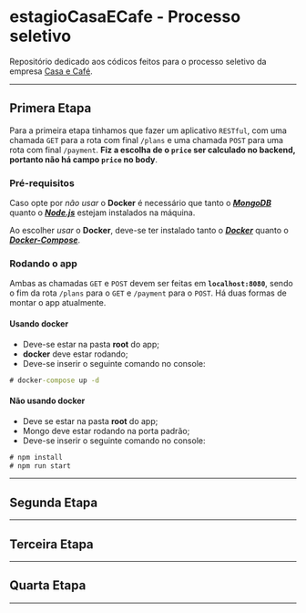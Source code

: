 # estagioCasaECafe - Processo seletivo
Repositório dedicado aos códicos feitos para o processo seletivo da empresa [Casa e Café](https://www.casaecafe.com).
___
## Primera Etapa 
Para a primeira etapa tinhamos que fazer um aplicativo `RESTful`, com uma chamada `GET` para a rota com final `/plans` e uma chamada `POST` para uma rota com final `/payment`. **Fiz a escolha de o `price` ser calculado no backend, portanto não há campo `price` no body**.

### Pré-requisitos
Caso opte por _não usar_ o **Docker** é necessário que tanto o **_[MongoDB](https://www.mongodb.com/)_** quanto o **_[Node.js](https://nodejs.org/en/)_** estejam instalados na máquina.

Ao escolher _usar_ o **Docker**, deve-se ter instalado tanto o **_[Docker](https://www.docker.com/)_** quanto o **_[Docker-Compose](https://docs.docker.com/compose/install/)_**.
### Rodando o app
Ambas as chamadas `GET` e `POST`  devem ser feitas em **`localhost:8080`**, sendo o fim da rota `/plans` para o `GET` e `/payment` para o `POST`.
Há duas formas de montar o app atualmente.
#### **Usando docker**
 - Deve-se estar na pasta **root** do app;
 - **docker** deve estar rodando;
 - Deve-se inserir o seguinte comando no console:
```cmd
# docker-compose up -d
```
#### **Não usando docker**
 - Deve se estar na pasta **root** do app;
 - Mongo deve estar rodando na porta padrão;
 - Deve-se inserir o seguinte comando no console:
```cmd
# npm install
# npm run start
```
___
## Segunda Etapa 

___
## Terceira Etapa 

___
## Quarta Etapa 

___

